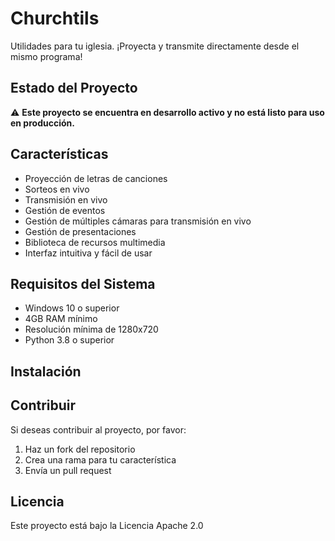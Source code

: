 # Churchtils

Utilidades para tu iglesia. ¡Proyecta y transmite directamente desde el mismo programa!

## Estado del Proyecto
⚠️ **Este proyecto se encuentra en desarrollo activo y no está listo para uso en producción.**

## Características
- Proyección de letras de canciones
- Sorteos en vivo
- Transmisión en vivo
- Gestión de eventos
- Gestión de múltiples cámaras para transmisión en vivo
- Gestión de presentaciones
- Biblioteca de recursos multimedia
- Interfaz intuitiva y fácil de usar

## Requisitos del Sistema
- Windows 10 o superior
- 4GB RAM mínimo
- Resolución mínima de 1280x720
- Python 3.8 o superior

## Instalación


## Contribuir
Si deseas contribuir al proyecto, por favor:
1. Haz un fork del repositorio
2. Crea una rama para tu característica
3. Envía un pull request

## Licencia
Este proyecto está bajo la Licencia Apache 2.0
